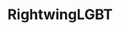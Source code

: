 ---
title: RightwingLGBT
crosslinks:
- youtubefactsbot
- The_Donald
- autotldr
- ConservativeLGBT
- lgbt
- gaybros
- askgaybros
- gaybroscirclejerk
- youtubot
- islam
- ainbow
- u_imguralbumbot
- tmsbmeta
- ShitPoliticsSays
- KotakuInAction
- politics
- anti_gif_bot
- TopMindsOfReddit
- self
- actuallesbians
---